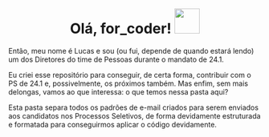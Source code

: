 <h1 align="center">Olá, for_coder! <img src="https://raw.githubusercontent.com/aemmadi/aemmadi/master/wave.gif" width="50px"></h1>

<p align="left">Então, meu nome é Lucas e sou (ou fui, depende de quando estará lendo) um dos Diretores do time de Pessoas durante o mandato de 24.1.</p>

<p align="left">Eu criei esse repositório para conseguir, de certa forma, contribuir com o PS de 24.1 e, possivelmente, os próximos também. Mas enfim, sem mais delongas, vamos ao que interessa: o que temos nessa pasta aqui?</p>

<p align="left">Esta pasta separa todos os padrões de e-mail criados para serem enviados aos candidatos nos Processos Seletivos, de forma devidamente estruturada e formatada para conseguirmos aplicar o código devidamente.</p>
